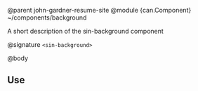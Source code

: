 @parent john-gardner-resume-site
@module {can.Component} ~/components/background <sin-background>

A short description of the sin-background component

@signature `<sin-background>`

@body

## Use

